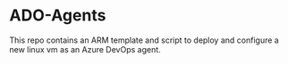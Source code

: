 # ADO-Agents
This repo contains an ARM template and script to deploy and configure a new linux vm as an Azure DevOps agent.
